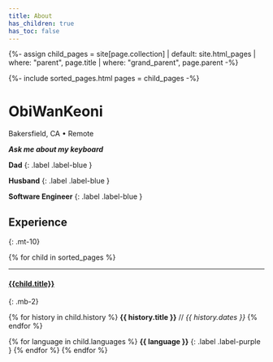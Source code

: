 ```yaml
---
title: About
has_children: true
has_toc: false
---
```

{%- assign child_pages = site[page.collection]
 | default: site.html_pages
 | where: "parent", page.title
 | where: "grand_parent", page.parent -%}

{%- include sorted_pages.html pages = child_pages -%}

# ObiWanKeoni
Bakersfield, CA • Remote

***Ask me about my keyboard***

**Dad**
{: .label .label-blue }

**Husband**
{: .label .label-blue }

**Software Engineer**
{: .label .label-blue }


<a href="https://github.com/ObiWanKeoni">
  <i class="lni lni-github fs-7 d-inline-block"></i>
</a>
<a href="mailto:keoni_garner@yahoo.com">
  <i class="lni lni-envelope fs-7 d-inline-block"></i>
</a>

## Experience
{: .mt-10}

{% for child in sorted_pages %}
- - -
#### [{{child.title}}]({{child.url}})
{: .mb-2}

{% for history in child.history %}
**{{ history.title }}** // _{{ history.dates }}_
{% endfor %}

{% for language in child.languages %}
**{{ language }}**
{: .label .label-purple }
{% endfor %}
{% endfor %}